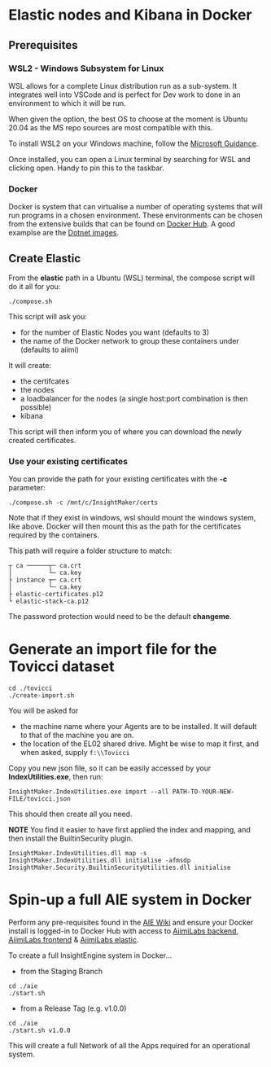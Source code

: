 # Elastic nodes and Kibana in Docker

## Prerequisites

### WSL2 - **Windows Subsystem for Linux**

WSL allows for a complete Linux distribution run as a sub-system. It integrates well into VSCode and is perfect for Dev work to done in an environment to which it will be run.

When given the option, the best OS to choose at the moment is Ubuntu 20.04 as the MS repo sources are most compatible with this.

To install WSL2 on your Windows machine, follow the [Microsoft Guidance](https://docs.microsoft.com/en-us/windows/wsl/install).

Once installed, you can open a Linux terminal by searching for WSL and clicking open. Handy to pin this to the taskbar.

### Docker

Docker is system that can virtualise a number of operating systems that will run programs in a chosen environment. These environments can be chosen from the extensive builds that can be found on [Docker Hub](https://hub.docker.com/). A good examplse are the [Dotnet images](https://hub.docker.com/_/microsoft-dotnet-core).

## Create Elastic

From the **elastic** path in a Ubuntu (WSL) terminal, the compose script will do it all for you:

```
./compose.sh
```

This script will ask you:
 - for the number of Elastic Nodes you want (defaults to 3)
 - the name of the Docker network to group these containers under (defaults to aiimi)

 It will create:
  - the certifcates
  - the nodes
  - a loadbalancer for the nodes (a single host:port combination is then possible)
  - kibana

This script will then inform you of where you can download the newly created certificates.

### Use your existing certificates

You can provide the path for your existing certificates with the **-c** parameter:
```
./compose.sh -c /mnt/c/InsightMaker/certs
```
Note that if they exist in windows, wsl should mount the windows system, like above. Docker will then mount this as the path for the certificates required by the containers.

This path will require a folder structure to match:
```
┬ ca ──────┬─ ca.crt
│          └─ ca.key
├ instance ┬─ ca.crt
│          └─ ca.key
├ elastic-certificates.p12
└ elastic-stack-ca.p12
```
The password protection would need to be the default **changeme**.

# Generate an import file for the Tovicci dataset

```
cd ./tovicci
./create-import.sh
```

You will be asked for
- the machine name where your Agents are to be installed. It will default to that of the machine you are on.
- the location of the EL02 shared drive. Might be wise to map it first, and when asked, supply ```f:\\Tovicci```

Copy you new json file, so it can be easily accessed by your **IndexUtilities.exe**, then run:
```
InsightMaker.IndexUtilities.exe import --all PATH-TO-YOUR-NEW-FILE/tovicci.json
```

This should then create all you need.

**NOTE** You find it easier to have first applied the index and mapping, and then install the BuiltinSecurity plugin.
```
InsightMaker.IndexUtilities.dll map -s
InsightMaker.IndexUtilities.dll initialise -afmsdp
InsightMaker.Security.BuiltinSecurityUtilities.dll initialise
```

# Spin-up a full AIE system in Docker

Perform any pre-requisites found in the [AIE Wiki](https://github.com/AiimiLtd/InsightMaker/wiki/Docker---Getting-Started) and ensure your Docker install is logged-in to Docker Hub with access to [AiimiLabs backend](https://hub.docker.com/repository/docker/aiimilabs/be), [AiimiLabs frontend](https://hub.docker.com/repository/docker/aiimilabs/fe) & [AiimiLabs elastic](https://hub.docker.com/repository/docker/aiimilabs/es).

To create a full InsightEngine system in Docker...

- from the Staging Branch

```
cd ./aie
./start.sh
```

- from a Release Tag (e.g. v1.0.0)

```
cd ./aie
./start.sh v1.0.0
```

This will create a full Network of all the Apps required for an operational system.